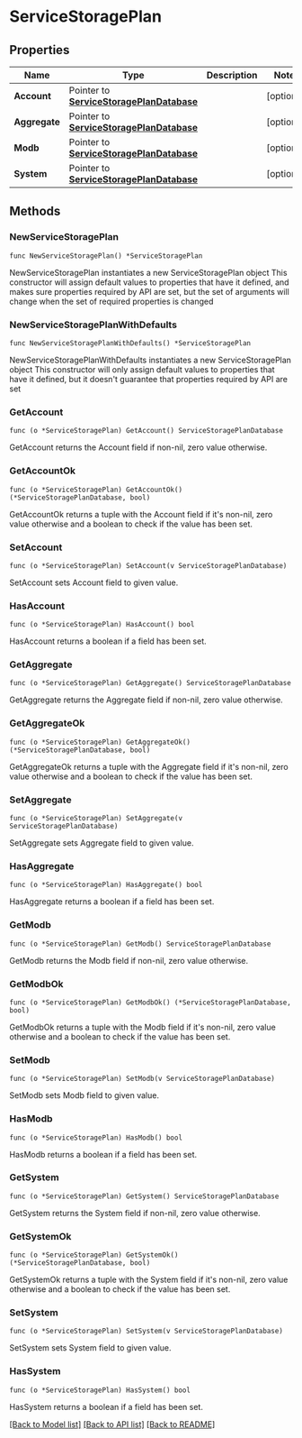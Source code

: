 # ServiceStoragePlan

## Properties

Name | Type | Description | Notes
------------ | ------------- | ------------- | -------------
**Account** | Pointer to [**ServiceStoragePlanDatabase**](ServiceStoragePlanDatabase.md) |  | [optional] 
**Aggregate** | Pointer to [**ServiceStoragePlanDatabase**](ServiceStoragePlanDatabase.md) |  | [optional] 
**Modb** | Pointer to [**ServiceStoragePlanDatabase**](ServiceStoragePlanDatabase.md) |  | [optional] 
**System** | Pointer to [**ServiceStoragePlanDatabase**](ServiceStoragePlanDatabase.md) |  | [optional] 

## Methods

### NewServiceStoragePlan

`func NewServiceStoragePlan() *ServiceStoragePlan`

NewServiceStoragePlan instantiates a new ServiceStoragePlan object
This constructor will assign default values to properties that have it defined,
and makes sure properties required by API are set, but the set of arguments
will change when the set of required properties is changed

### NewServiceStoragePlanWithDefaults

`func NewServiceStoragePlanWithDefaults() *ServiceStoragePlan`

NewServiceStoragePlanWithDefaults instantiates a new ServiceStoragePlan object
This constructor will only assign default values to properties that have it defined,
but it doesn't guarantee that properties required by API are set

### GetAccount

`func (o *ServiceStoragePlan) GetAccount() ServiceStoragePlanDatabase`

GetAccount returns the Account field if non-nil, zero value otherwise.

### GetAccountOk

`func (o *ServiceStoragePlan) GetAccountOk() (*ServiceStoragePlanDatabase, bool)`

GetAccountOk returns a tuple with the Account field if it's non-nil, zero value otherwise
and a boolean to check if the value has been set.

### SetAccount

`func (o *ServiceStoragePlan) SetAccount(v ServiceStoragePlanDatabase)`

SetAccount sets Account field to given value.

### HasAccount

`func (o *ServiceStoragePlan) HasAccount() bool`

HasAccount returns a boolean if a field has been set.

### GetAggregate

`func (o *ServiceStoragePlan) GetAggregate() ServiceStoragePlanDatabase`

GetAggregate returns the Aggregate field if non-nil, zero value otherwise.

### GetAggregateOk

`func (o *ServiceStoragePlan) GetAggregateOk() (*ServiceStoragePlanDatabase, bool)`

GetAggregateOk returns a tuple with the Aggregate field if it's non-nil, zero value otherwise
and a boolean to check if the value has been set.

### SetAggregate

`func (o *ServiceStoragePlan) SetAggregate(v ServiceStoragePlanDatabase)`

SetAggregate sets Aggregate field to given value.

### HasAggregate

`func (o *ServiceStoragePlan) HasAggregate() bool`

HasAggregate returns a boolean if a field has been set.

### GetModb

`func (o *ServiceStoragePlan) GetModb() ServiceStoragePlanDatabase`

GetModb returns the Modb field if non-nil, zero value otherwise.

### GetModbOk

`func (o *ServiceStoragePlan) GetModbOk() (*ServiceStoragePlanDatabase, bool)`

GetModbOk returns a tuple with the Modb field if it's non-nil, zero value otherwise
and a boolean to check if the value has been set.

### SetModb

`func (o *ServiceStoragePlan) SetModb(v ServiceStoragePlanDatabase)`

SetModb sets Modb field to given value.

### HasModb

`func (o *ServiceStoragePlan) HasModb() bool`

HasModb returns a boolean if a field has been set.

### GetSystem

`func (o *ServiceStoragePlan) GetSystem() ServiceStoragePlanDatabase`

GetSystem returns the System field if non-nil, zero value otherwise.

### GetSystemOk

`func (o *ServiceStoragePlan) GetSystemOk() (*ServiceStoragePlanDatabase, bool)`

GetSystemOk returns a tuple with the System field if it's non-nil, zero value otherwise
and a boolean to check if the value has been set.

### SetSystem

`func (o *ServiceStoragePlan) SetSystem(v ServiceStoragePlanDatabase)`

SetSystem sets System field to given value.

### HasSystem

`func (o *ServiceStoragePlan) HasSystem() bool`

HasSystem returns a boolean if a field has been set.


[[Back to Model list]](../README.md#documentation-for-models) [[Back to API list]](../README.md#documentation-for-api-endpoints) [[Back to README]](../README.md)


